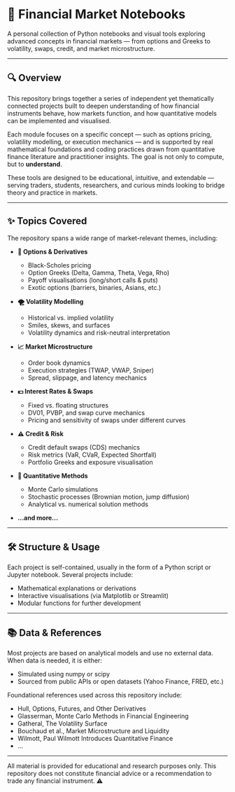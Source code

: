 # 🧠 Financial Market Notebooks

A personal collection of Python notebooks and visual tools exploring advanced concepts in financial markets — from options and Greeks to volatility, swaps, credit, and market microstructure.

---

## 🔍 Overview

This repository brings together a series of independent yet thematically connected projects built to deepen understanding of how financial instruments behave, how markets function, and how quantitative models can be implemented and visualised.

Each module focuses on a specific concept — such as options pricing, volatility modelling, or execution mechanics — and is supported by real mathematical foundations and coding practices drawn from quantitative finance literature and practitioner insights. The goal is not only to compute, but to **understand**.

These tools are designed to be educational, intuitive, and extendable — serving traders, students, researchers, and curious minds looking to bridge theory and practice in markets.

---

## ✨ Topics Covered

The repository spans a wide range of market-relevant themes, including:

- **📘 Options & Derivatives**
  - Black-Scholes pricing
  - Option Greeks (Delta, Gamma, Theta, Vega, Rho)
  - Payoff visualisations (long/short calls & puts)
  - Exotic options (barriers, binaries, Asians, etc.)

- **🌪️ Volatility Modelling**
  - Historical vs. implied volatility
  - Smiles, skews, and surfaces
  - Volatility dynamics and risk-neutral interpretation

- **📈 Market Microstructure**
  - Order book dynamics
  - Execution strategies (TWAP, VWAP, Sniper)
  - Spread, slippage, and latency mechanics

- **💵 Interest Rates & Swaps**
  - Fixed vs. floating structures
  - DV01, PVBP, and swap curve mechanics
  - Pricing and sensitivity of swaps under different curves

- **⚠️ Credit & Risk**
  - Credit default swaps (CDS) mechanics
  - Risk metrics (VaR, CVaR, Expected Shortfall)
  - Portfolio Greeks and exposure visualisation

- **🧮 Quantitative Methods**
  - Monte Carlo simulations
  - Stochastic processes (Brownian motion, jump diffusion)
  - Analytical vs. numerical solution methods

- **...and more...**
---

## 🛠 Structure & Usage

Each project is self-contained, usually in the form of a Python script or Jupyter notebook. Several projects include:

- Mathematical explanations or derivations
- Interactive visualisations (via Matplotlib or Streamlit)
- Modular functions for further development

---

## 📚 Data & References
Most projects are based on analytical models and use no external data. When data is needed, it is either:
- Simulated using numpy or scipy
- Sourced from public APIs or open datasets (Yahoo Finance, FRED, etc.)

Foundational references used across this repository include:
- Hull, Options, Futures, and Other Derivatives
- Glasserman, Monte Carlo Methods in Financial Engineering
- Gatheral, The Volatility Surface
- Bouchaud et al., Market Microstructure and Liquidity
- Wilmott, Paul Wilmott Introduces Quantitative Finance
- ...

---
All material is provided for educational and research purposes only. This repository does not constitute financial advice or a recommendation to trade any financial instrument. ⚠️
